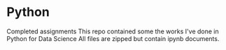 # Python
Completed assignments
This repo contained some the works I've done in Python for Data Science
All files are zipped but contain ipynb documents. 
